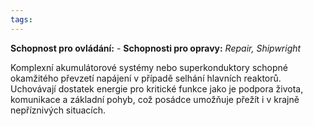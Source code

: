 ```yaml
---
tags:
---
```

**Schopnost pro ovládání:** -
**Schopnosti pro opravy:**  *Repair, Shipwright*

Komplexní akumulátorové systémy nebo superkonduktory schopné okamžitého převzetí napájení v případě selhání hlavních reaktorů. Uchovávají dostatek energie pro kritické funkce jako je podpora života, komunikace a základní pohyb, což posádce umožňuje přežít i v krajně nepříznivých situacích.

